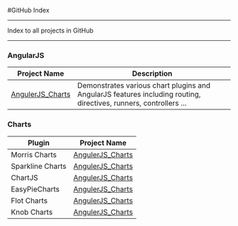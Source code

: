 #GitHub Index

---

Index to all projects in GitHub

---

### AngularJS
|Project Name|Description|
|------------|-----------|
|[AngulerJS_Charts](https://github.com/Apollo013/AngularJS_Charts)|Demonstrates various chart plugins and AngularJS features including routing, directives, runners, controllers ...|


### Charts
|Plugin|Project Name|
|------|------------|
|Morris Charts|[AngulerJS_Charts](https://github.com/Apollo013/AngularJS_Charts)|
|Sparkline Charts|[AngulerJS_Charts](https://github.com/Apollo013/AngularJS_Charts)|
|ChartJS|[AngulerJS_Charts](https://github.com/Apollo013/AngularJS_Charts)|
|EasyPieCharts|[AngulerJS_Charts](https://github.com/Apollo013/AngularJS_Charts)|
|Flot Charts|[AngulerJS_Charts](https://github.com/Apollo013/AngularJS_Charts)|
|Knob Charts|[AngulerJS_Charts](https://github.com/Apollo013/AngularJS_Charts)|


